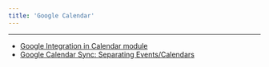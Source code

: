 ```yaml
---
title: 'Google Calendar'
---
```

---

- [Google Integration in Calendar module](./01.calendar_google_integration)
- [Google Calendar Sync: Separating Events/Calendars](./02.calendar_google_separating_events)